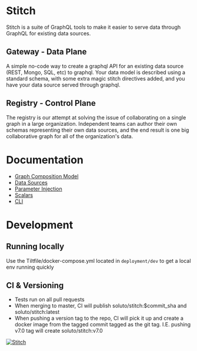 # Stitch

Stitch is a suite of GraphQL tools to make it easier to serve data through GraphQL for existing data sources.

## Gateway - Data Plane

A simple no-code way to create a graphql API for an existing data source (REST, Mongo, SQL, etc) to graphql. Your data model is described using a standard schema, with some extra magic stitch directives added, and you have your data source served through graphql.

## Registry - Control Plane

The registry is our attempt at solving the issue of collaborating on a single graph in a large organization. Independent teams can author their own schemas representing their own data sources, and the end result is one big collaborative graph for all of the organization's data.

# Documentation

-   [Graph Composition Model](docs/graph_composition.md)
-   [Data Sources](./docs/data_sources.md)
-   [Parameter Injection](./docs/parameter_injection.md)
-   [Scalars](./docs/scalars.md)
-   [CLI](./cli)

# Development

## Running locally

Use the Tiltfile/docker-compose.yml located in `deployment/dev` to get a local env running quickly

## CI & Versioning

-   Tests run on all pull requests
-   When merging to master, CI will publish soluto/stitch:\$commit_sha and soluto/stitch:latest
-   When pushing a version tag to the repo, CI will pick it up and create a docker image from the tagged commit tagged as the git tag. I.E. pushing v7.0 tag will create soluto/stitch:v7.0

[![Stitch](https://circleci.com/gh/Soluto/stitch.svg?style=svg)](https://circleci.com/gh/Soluto/stitch)
